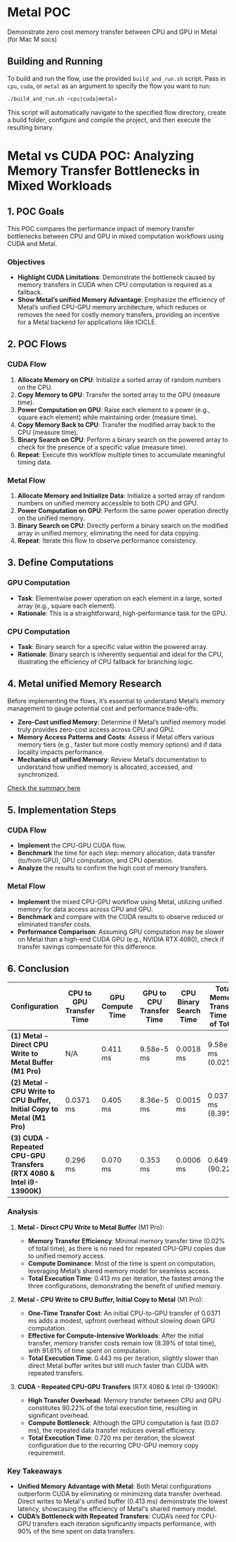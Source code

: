 # Metal POC
Demonstrate zero cost memory transfer between CPU and GPU in Metal (for Mac M socs)

## Building and Running

To build and run the flow, use the provided `build_and_run.sh` script. Pass in `cpu`, `cuda`, or `metal` as an argument to specify the flow you want to run:

```bash
./build_and_run.sh <cpu|cuda|metal>
```

This script will automatically navigate to the specified flow directory, create a build folder, configure and compile the project, and then execute the resulting binary.

# Metal vs CUDA POC: Analyzing Memory Transfer Bottlenecks in Mixed Workloads

## 1. POC Goals

This POC compares the performance impact of memory transfer bottlenecks between CPU and GPU in mixed computation workflows using CUDA and Metal. 

### Objectives
- **Highlight CUDA Limitations**: Demonstrate the bottleneck caused by memory transfers in CUDA when CPU computation is required as a fallback.
- **Show Metal’s unified Memory Advantage**: Emphasize the efficiency of Metal’s unified CPU-GPU memory architecture, which reduces or removes the need for costly memory transfers, providing an incentive for a Metal backend for applications like ICICLE.

## 2. POC Flows

### CUDA Flow
1. **Allocate Memory on CPU**: Initialize a sorted array of random numbers on the CPU.
2. **Copy Memory to GPU**: Transfer the sorted array to the GPU (measure time).
3. **Power Computation on GPU**: Raise each element to a power (e.g., square each element) while maintaining order (measure time).
4. **Copy Memory Back to CPU**: Transfer the modified array back to the CPU (measure time).
5. **Binary Search on CPU**: Perform a binary search on the powered array to check for the presence of a specific value (measure time).
6. **Repeat**: Execute this workflow multiple times to accumulate meaningful timing data.

### Metal Flow
1. **Allocate Memory and Initialize Data**: Initialize a sorted array of random numbers on unified memory accessible to both CPU and GPU.
2. **Power Computation on GPU**: Perform the same power operation directly on the unified memory.
3. **Binary Search on CPU**: Directly perform a binary search on the modified array in unified memory, eliminating the need for data copying.
4. **Repeat**: Iterate this flow to observe performance consistency.

## 3. Define Computations

### GPU Computation
   - **Task**: Elementwise power operation on each element in a large, sorted array (e.g., square each element).
   - **Rationale**: This is a straightforward, high-performance task for the GPU.

### CPU Computation
   - **Task**: Binary search for a specific value within the powered array.
   - **Rationale**: Binary search is inherently sequential and ideal for the CPU, illustrating the efficiency of CPU fallback for branching logic.

## 4. Metal unified Memory Research

Before implementing the flows, it’s essential to understand Metal’s memory management to gauge potential cost and performance trade-offs:
- **Zero-Cost unified Memory**: Determine if Metal’s unified memory model truly provides zero-cost access across CPU and GPU.
- **Memory Access Patterns and Costs**: Assess if Metal offers various memory tiers (e.g., faster but more costly memory options) and if data locality impacts performance.
- **Mechanics of unified Memory**: Review Metal’s documentation to understand how unified memory is allocated, accessed, and synchronized.

[Check the summary here](./metal-programming-notes.md)


## 5. Implementation Steps

### CUDA Flow
   - **Implement** the CPU-GPU CUDA flow.
   - **Benchmark** the time for each step: memory allocation, data transfer (to/from GPU), GPU computation, and CPU operation.
   - **Analyze** the results to confirm the high cost of memory transfers.

### Metal Flow
   - **Implement** the mixed CPU-GPU workflow using Metal, utilizing unified memory for data access across CPU and GPU.
   - **Benchmark** and compare with the CUDA results to observe reduced or eliminated transfer costs.
   - **Performance Comparison**: Assuming GPU computation may be slower on Metal than a high-end CUDA GPU (e.g., NVIDIA RTX 4080), check if transfer savings compensate for this difference.

## 6. Conclusion

| **Configuration**                         | **CPU to GPU Transfer Time** | **GPU Compute Time** | **GPU to CPU Transfer Time** | **CPU Binary Search Time** | **Total Memory Transfer Time (% of Total)** | **Total Compute Time (% of Total)** | **Total Execution Time per Iteration** |
|------------------------------------------|------------------------------|-----------------------|------------------------------|-----------------------------|-------------------------------------------|------------------------------------|---------------------------------------|
| **(1) Metal - Direct CPU Write to Metal Buffer (M1 Pro)** | N/A                         | 0.411 ms             | 9.58e-5 ms                  | 0.0018 ms                  | 9.58e-5 ms (0.02%)                       | 0.413 ms (99.98%)                  | 0.413 ms                             |
| **(2) Metal - CPU Write to CPU Buffer, Initial Copy to Metal (M1 Pro)** | 0.0371 ms                 | 0.405 ms             | 8.36e-5 ms                   | 0.0015 ms                  | 0.0372 ms (8.39%)                       | 0.406 ms (91.61%)                  | 0.443 ms (accounts for initial copy)                            |
| **(3) CUDA - Repeated CPU-GPU Transfers (RTX 4080 & Intel i9-13900K)**      | 0.296 ms                    | 0.070 ms             | 0.353 ms                    | 0.0006 ms                  | 0.649 ms (90.22%)                       | 0.070 ms (9.78%)                   | 0.720 ms                             |

### Analysis

1. **Metal - Direct CPU Write to Metal Buffer** (M1 Pro):
   - **Memory Transfer Efficiency**: Minimal memory transfer time (0.02% of total time), as there is no need for repeated CPU-GPU copies due to unified memory access.
   - **Compute Dominance**: Most of the time is spent on computation, leveraging Metal’s shared memory model for seamless access.
   - **Total Execution Time**: 0.413 ms per iteration, the fastest among the three configurations, demonstrating the benefit of unified memory.

2. **Metal - CPU Write to CPU Buffer, Initial Copy to Metal** (M1 Pro):
   - **One-Time Transfer Cost**: An initial CPU-to-GPU transfer of 0.0371 ms adds a modest, upfront overhead without slowing down GPU computation.
   - **Effective for Compute-Intensive Workloads**: After the initial transfer, memory transfer costs remain low (8.39% of total time), with 91.61% of time spent on computation.
   - **Total Execution Time**: 0.443 ms per iteration, slightly slower than direct Metal buffer writes but still much faster than CUDA with repeated transfers.

3. **CUDA - Repeated CPU-GPU Transfers** (RTX 4080 & Intel i9-13900K):
   - **High Transfer Overhead**: Memory transfer between CPU and GPU constitutes 90.22% of the total execution time, resulting in significant overhead.
   - **Compute Bottleneck**: Although the GPU computation is fast (0.07 ms), the repeated data transfer reduces overall efficiency.
   - **Total Execution Time**: 0.720 ms per iteration, the slowest configuration due to the recurring CPU-GPU memory copy requirement.

### Key Takeaways

- **Unified Memory Advantage with Metal**: Both Metal configurations outperform CUDA by eliminating or minimizing data transfer overhead. Direct writes to Metal's unified buffer (0.413 ms) demonstrate the lowest latency, showcasing the efficiency of Metal's shared memory model.
- **CUDA’s Bottleneck with Repeated Transfers**: CUDA’s need for CPU-GPU transfers each iteration significantly impacts performance, with 90% of the time spent on data transfers.
